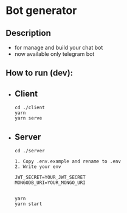 # Bot generator

## Description

- for manage and build your chat bot
- now available only telegram bot

## How to run (dev):

- ## Client

  ```
  cd ./client
  yarn
  yarn serve
  ```

- ## Server

  ```
  cd ./server

  1. Copy .env.example and rename to .env
  2. Write your env

  JWT_SECRET=YOUR_JWT_SECRET
  MONGODB_URI=YOUR_MONGO_URI


  yarn
  yarn start
  ```
